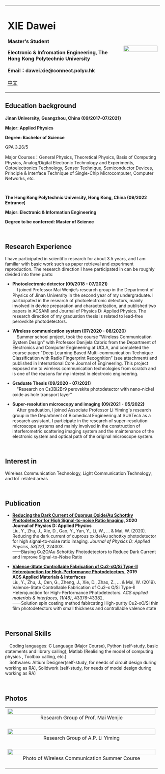 
<div>
<table border="0">
  <tr>
    <td width="75%">
      <h1> XIE Dawei </h1>
      <p><b> Master's Student </b></p>
      <p><b> Electronic & Infromation Engineering, The Hong Kong Polytechnic University </b></p>
      <p><b> Email：dawei.xie@connect.polyu.hk </b></p>
      <p><a href="/index-cn.html">中文</a></p>
    </td>
    <td width="25%">
      <img src="https://github.com/TseDaaiwai/samxiedw.github.io/blob/gh-pages/PersonalPhoto.jpg?raw=true" width="100%">
    </td>
  </tr>
</table>
</div>


## Education background

**Jinan University, Guangzhou, China (09/2017-07/2021）**

**Major: Applied Physics**

**Degree: Bachelor of Science**

GPA 3.26/5
 
Major Courses：General Physics, Theoretical Physics, Basis of Computing Physics, Analog/Digital Electronic Technology and Experiments, Optoelectronics Technology, Sensor Technique, Semiconductor Devices, Principle & Interface Technique of Single-Chip Microcomputer, Computer Networks, etc.

<br>

**The Hong Kong Polytechnic University, Hong Kong, China (09/2022 Entrance)**  

**Major: Electronic & Information Engineering**

**Degree to be conferred: Master of Science**

<br>

## Research Experience

I have participated in scientific research for about 3.5 years, and I am familiar with basic work such as paper retrieval and 
experiment reproduction. The research direction I have participated in can be roughly divided into three parts:

- **Photoelectronic detector (09/2018 - 07/2021)**<br>
　I joined Professor Mai Wenjie’s research group in the Department of Physics of Jinan University in the second year of my 
 undergraduate. I participated in the research of photoelectronic detectors, mainly involved in device preparation and 
 characterization, and published two papers in ACSAMI and Journal of Physics D: Applied Physics. The research direction of 
 my graduation thesis is related to lead-free perovskite photodetectors.
 
- **Wireless communication system (07/2020 - 08/2020)**<br>
　Summer school project, took the course "Wireless Communication System Design" with Professor Danijela Cabric from the 
 Department of Electronics and Computer Engineering at UCLA, and completed the course paper "Deep Learning Based Multi-communication 
 Technique Classification with Radio Fingerprint Recognition” (see attachment) and published in International Core Journal of 
 Engineering. This project exposed me to wireless communication technologies from scratch and is one of the reasons for my interest 
 in electronic engineering.

- **Graduate Thesis (09/2020 - 07/2021)**<br>
　"Research on Cs3Bi2Br9 perovskite photodetector with nano-nickel oxide as hole transport layer"

- **Super-resolution microscopy and imaging (09/2021 - 05/2022)**<br>
　After graduation, I joined Associate Professor Li Yiming's research group in the Department of Biomedical Engineering at SUSTech as a research assistant. 
 I participate in the research of super-resolution microscope systems and mainly involved in the construction of interferometric scattering imaging system 
 and the maintenance of the electronic system and optical path of the original microscope system.

<br>

## Interest in

Wireless Communication Technology, Light Communication Technology, and IoT related areas

<br>

## Publication

- **[Reducing the Dark Current of Cuprous Oxide/Au Schottky Photodetector for High Signal-to-noise Ratio Imaging](https://doi.org/10.1088/1361-6463/ab7fd7), 2020** <br>
**Journal of Physics D: Applied Physics**<br>
Liu, Y., Zhu, J., Xie, D., Gao, Y., Yan, Y., Li, W., ... & Mai, W. (2020). Reducing the dark current of cuprous oxide/Au schottky photodetector for high signal-to-noise ratio imaging. *Journal of Physics D: Applied Physics, 53(22)*, 224003.<br>
——Biasing Cu2O/Au Schottky Photodetectors to Reduce Dark Current and Improve Signal-to-Noise Ratio

- **[Valence-State Controllable Fabrication of Cu2-xO/Si Type-II Heterojunction for High-Performance Photodetectors](https://doi.org/10.1021/acsami.9b15727), 2019** <br>
**ACS Applied Materials & Interfaces**<br>
Liu, Y., Zhu, J., Cen, G., Zheng, J., Xie, D., Zhao, Z., ... & Mai, W. (2019). Valence-State Controllable Fabrication of Cu2–x O/Si Type-II Heterojunction for High-Performance Photodetectors. *ACS applied materials & interfaces, 11(46)*, 43376-43382.<br>
——Solution spin coating method fabircating High-purity Cu2-xO/Si thin film photodetectors with small thickness and controllable valence state

<br>

## Personal Skills

　Coding languages: C Language (Major Course), Python (self-study, basic statements and library calling), Matlab (Realising the model of computing physics
 , Toolbox calling, etc.) <br>
　Softwares: Altium Designer(self-study, for needs of circuit design during working as RA), Solidwork (self-study, for needs of model design during working as RA)

<br>

## Photos

<div>
  <table border="0">
    <tr>
      <td width="80%">
        <img src="https://github.com/TseDaaiwai/samxiedw.github.io/blob/gh-pages/withProfMai.jpg?raw=true" width="100%">
        <div align='center'>Research Group of Prof. Mai Wenjie</div><br>
      </td>
    </tr>
    <tr>
      <td width="80%">
        <img src="https://github.com/TseDaaiwai/samxiedw.github.io/blob/gh-pages/withProfLi.jpg?raw=true" width="100%">
        <div align='center'>Research Group of A.P. Li Yiming</div><br>
      </td>
    </tr>
    <tr>
      <td width="80%">
        <img src="https://github.com/TseDaaiwai/samxiedw.github.io/blob/gh-pages/Danijela.jpg?raw=true" width="100%">
        <div align='center'>Photo of Wireless Communication Summer Course</div><br>
      </td>
    </tr>
  </table>
</div>
